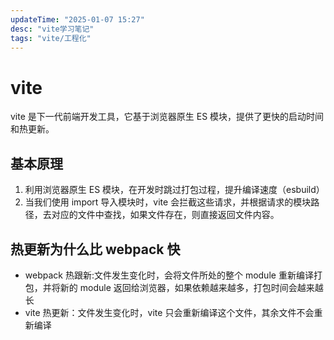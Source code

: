 ```yaml
---
updateTime: "2025-01-07 15:27"
desc: "vite学习笔记"
tags: "vite/工程化"
---
```


# vite

vite 是下一代前端开发工具，它基于浏览器原生 ES 模块，提供了更快的启动时间和热更新。

## 基本原理

1. 利用浏览器原生 ES 模块，在开发时跳过打包过程，提升编译速度（esbuild）
2. 当我们使用 import 导入模块时，vite 会拦截这些请求，并根据请求的模块路径，去对应的文件中查找，如果文件存在，则直接返回文件内容。

## 热更新为什么比 webpack 快

- webpack 热跟新:文件发生变化时，会将文件所处的整个 module 重新编译打包，并将新的 module 返回给浏览器，如果依赖越来越多，打包时间会越来越长
- vite 热更新：文件发生变化时，vite 只会重新编译这个文件，其余文件不会重新编译
